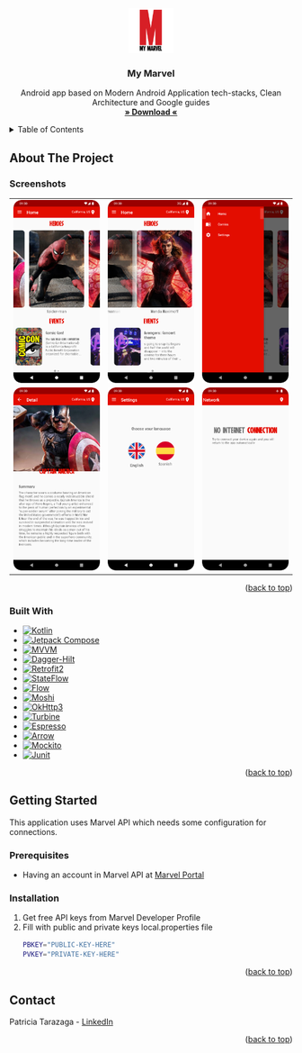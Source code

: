<!-- PROJECT LOGO -->
<br />
<div align="center">
  <a href="https://github.com/patri-create/MyMarvel/blob/main/previews/logo.png">
    <img src="previews/logo.png" alt="Logo" width="80" height="80">
  </a>

<h3 align="center">My Marvel</h3>

  <p align="center">
    Android app based on Modern Android Application tech-stacks, Clean Architecture and Google guides
    <br />
    <a href="https://github.com/patri-create/MyMarvel/raw/main/MyMarvel-debug.apk"><strong>» Download «</strong></a>
</div>



<!-- TABLE OF CONTENTS -->
<details>
  <summary>Table of Contents</summary>
  <ol>
    <li>
      <a href="#about-the-project">About The Project</a>
      <ul>
        <li><a href="#built-with">Built With</a></li>
      </ul>
    </li>
    <li>
      <a href="#getting-started">Getting Started</a>
      <ul>
        <li><a href="#prerequisites">Prerequisites</a></li>
        <li><a href="#installation">Installation</a></li>
      </ul>
    </li>
    <li><a href="#contact">Contact</a></li>
  </ol>
</details>



<!-- ABOUT THE PROJECT -->
## About The Project
### Screenshots

<table>
  <tr>
    <td><img src="https://github.com/patri-create/MyMarvel/blob/main/previews/home.png" alt="home" width="200"></td>
    <td><img src="https://github.com/patri-create/MyMarvel/blob/main/previews/scroll.png" alt="scroll" width="200"></td>
    <td><img src="https://github.com/patri-create/MyMarvel/blob/main/previews/drawer.png" alt="drawer" width="200"></td>
  </tr>
  <tr>
    <td><img src="https://github.com/patri-create/MyMarvel/blob/main/previews/detail.png" alt="detail" width="200"></td>
    <td><img src="https://github.com/patri-create/MyMarvel/blob/main/previews/settings.png" alt="settings" width="200"></td>
    <td><img src="https://github.com/patri-create/MyMarvel/blob/main/previews/network.png" alt="network" width="200"></td>
  </tr>
</table>

<p align="right">(<a href="#readme-top">back to top</a>)</p>



### Built With

* [![Kotlin][Kotlin]][Kotlin-url]
* [![Jetpack Compose][Jetpack-compose]][jetpack-compose-url]
* [![MVVM][MVVM]][MVVM-url]
* [![Dagger-Hilt][Dagger-Hilt]][Dagger-Hilt-url]
* [![Retrofit2][Retrofit2]][Retrofit2-url]
* [![StateFlow][StateFlow]][StateFlow-url]
* [![Flow][Flow]][Flow-url]
* [![Moshi][Moshi]][Moshi-url]
* [![OkHttp3][OkHttp3]][OkHttp3-url]
* [![Turbine][Turbine]][Turbine-url]
* [![Espresso][Espresso]][Espresso-url]
* [![Arrow][Arrow]][Arrow-url]
* [![Mockito][Mockito]][Mockito-url]
* [![Junit][JUnit]][JUnit-url]

<p align="right">(<a href="#readme-top">back to top</a>)</p>



<!-- GETTING STARTED -->
## Getting Started

This application uses Marvel API which needs some configuration for connections.

### Prerequisites
* Having an account in Marvel API at [Marvel Portal](https://developer.marvel.com/)

### Installation

1. Get free API keys from Marvel Developer Profile
2. Fill with public and private keys local.properties file
   ```sh
   PBKEY="PUBLIC-KEY-HERE"
   PVKEY="PRIVATE-KEY-HERE"
   ```

<p align="right">(<a href="#readme-top">back to top</a>)</p>

<!-- CONTACT -->
## Contact

Patricia Tarazaga - [LinkedIn](https://www.linkedin.com/in/patricia-tarazaga/)
<p align="right">(<a href="#readme-top">back to top</a>)</p>


<!-- MARKDOWN LINKS & IMAGES -->

[Kotlin]: https://img.shields.io/badge/Kotlin-black?style=for-the-badge&logo=kotlin
[Kotlin-url]: https://kotlinlang.org/
[Jetpack-compose]: https://img.shields.io/badge/Jetpack%20Compose-blue?style=for-the-badge&logo=jetpackcompose&logoColor=green
[Jetpack-compose-url]: https://developer.android.com/jetpack?gclsrc=ds&gclsrc=ds
[MVVM]: https://img.shields.io/badge/MVVM-orange?style=for-the-badge&logo=GoToMeeting&logoColor=white
[MVVM-url]: https://learn.microsoft.com/en-us/xamarin/xamarin-forms/enterprise-application-patterns/mvvm
[Dagger-Hilt]: https://img.shields.io/badge/Dagger%20hilt-white?style=for-the-badge&logo=pinboard&logoColor=black
[Dagger-Hilt-url]: https://dagger.dev/hilt/
[Retrofit2]: https://img.shields.io/badge/Retrofit2-green?style=for-the-badge&logo=square&logoColor=white
[Retrofit2-url]: https://square.github.io/retrofit/
[StateFlow]: https://img.shields.io/badge/StateFlow-lightgray?style=for-the-badge&logo=KashFlow&logoColor=blue
[StateFlow-url]: https://developer.android.com/kotlin/flow/stateflow-and-sharedflow
[Flow]: https://img.shields.io/badge/Flow-lightblue?style=for-the-badge&logo=Flood&logoColor=blue
[Flow-url]: https://developer.android.com/kotlin/flow?hl419
[Moshi]: https://img.shields.io/badge/Moshi-red?style=for-the-badge&logo=json&logoColor=white
[Moshi-url]: https://github.com/square/moshi
[OkHttp3]: https://img.shields.io/badge/OkHttp3-blueviolet?style=for-the-badge&logo=icloud&logoColor=white
[OkHttp3-url]: https://search.maven.org/artifact/com.squareup.okhttp3/okhttp/4.9.0/jar
[Turbine]: https://img.shields.io/badge/Turbine-green?style=for-the-badge&logo=cashapp&logoColor=white
[Turbine-url]: https://github.com/cashapp/turbine
[Espresso]: https://img.shields.io/badge/Espresso-white?style=for-the-badge&logo=CoffeeScript&logoColor=brown
[Espresso-url]: https://developer.android.com/training/testing/espresso
[Arrow]: https://img.shields.io/badge/Arrow-blue?style=for-the-badge&logo=Ardour&logoColor=orange
[Arrow-url]: https://arrow-kt.io/
[Mockito]: https://img.shields.io/badge/Mockito-white?style=for-the-badge&logo=mocha&logoColor=green
[Mockito-url]: https://github.com/mockito/mockito-kotlin
[JUnit]: https://img.shields.io/badge/JUnit-red?style=for-the-badge&logo=junit5&logoColor=green
[JUnit-url]: https://kotlinlang.org/docs/jvm-test-using-junit.html